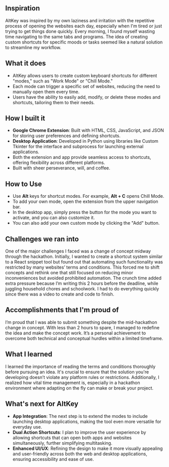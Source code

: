
## Inspiration
AltKey was inspired by my own laziness and irritation with the repetitive process of opening the websites each day, especially when I'm tired or just trying to get things done quickly. Every morning, I found myself wasting time navigating to the same tabs and programs. The idea of creating custom shortcuts for specific moods or tasks seemed like a natural solution to streamline my workflow.

## What it does
- AltKey allows users to create custom keyboard shortcuts for different "modes," such as "Work Mode" or "Chill Mode."
- Each mode can trigger a specific set of websites, reducing the need to manually open them every time.
- Users have the ability to easily add, modify, or delete these modes and shortcuts, tailoring them to their needs.

## How I built it
- **Google Chrome Extension**: Built with HTML, CSS, JavaScript, and JSON for storing user preferences and defining shortcuts.
- **Desktop Application**: Developed in Python using libraries like Custom Tkinter for the interface and subprocess for launching external applications.
- Both the extension and app provide seamless access to shortcuts, offering flexibility across different platforms.
- Built with sheer perseverance, will, and coffee.

## How to Use
- Use **Alt** keys for shortcut modes. For example, **Alt + C** opens Chill Mode.
- To add your own mode, open the extension from the upper navigation bar.
- In the desktop app, simply press the button for the mode you want to activate, and you can also customize it.
- You can also add your own custom mode by clicking the "Add" button.

## Challenges we ran into
One of the major challenges I faced was a change of concept midway through the hackathon. Initially, I wanted to create a shortcut system similar to a React snippet tool but found out that automating such functionality was restricted by many websites’ terms and conditions. This forced me to shift concepts and rethink one that still focused on reducing minor inconveniences but avoided prohibited automation. The crunch time added extra pressure because I’m writing this 2 hours before the deadline, while juggling household chores and schoolwork. I had to do everything quickly since there was a video to create and code to finish.

## Accomplishments that I'm proud of
I’m proud that I was able to submit something despite the mid-hackathon change in concept. With less than 2 hours to spare, I managed to redefine the idea and make the concept work. It’s a personal achievement to overcome both technical and conceptual hurdles within a limited timeframe.

## What I learned
I learned the importance of reading the terms and conditions thoroughly before pursuing an idea. It's crucial to ensure that the solution you're developing doesn’t violate any platform rules or restrictions. Additionally, I realized how vital time management is, especially in a hackathon environment where adapting on the fly can make or break your project.

## What's next for AltKey
- **App Integration**: The next step is to extend the modes to include launching desktop applications, making the tool even more versatile for everyday use.
- **Dual Action Shortcuts**: I plan to improve the user experience by allowing shortcuts that can open both apps and websites simultaneously, further simplifying multitasking.
- **Enhanced UI/UX**: Refining the design to make it more visually appealing and user-friendly across both the web and desktop applications, ensuring accessibility and ease of use.
